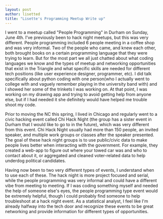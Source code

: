 ```yaml
---
layout: post
author: lisetted
title: "Lisette's Programming Meetup Write up"
---
```


I went to a meetup called "People Programming" in Durham on Sunday, June 4th. I've previously been to hack night meetups, but this was very different. People programming included 6 people meeting in a coffee shop and was very informal. Two of the people who came, and knew each other, both brought books on a certain programming language that they were trying to learn. But for the most part we all just chatted about what coding languages we know and the types of  meetup and networking opportunities that exist in the Triangle and what specific skills are needed for different tech positions (like user experience designer, programmer, etc). I did talk specifically about python coding with one person(who I actually went to college with and vaguely remember playing in the university band with) and I showed her some of the trinkets I was working on. At that point, I was working on my drawing app and trying to avoid getting help from anyone else, but if I had needed it she definitely would have helped me trouble shoot my code.

Prior to moving the NC this spring, I lived in Chicago and regularly went to a civic hacking event called Chi Hack Night (the group has a sister event in Durham that I would like to go to in the future), which was very different from this event. Chi Hack Night usually had more than 150 people, an invited speaker, and multiple work groups or classes after the speaker presented. The goal of these hack night groups is to use public/civic data to make people lives better when interacting with the government. For example, they created a web-app to figure out where your towed car was and who to contact about it, or aggregated and cleaned voter-related data to help underdog political candidates.

Having now been to two very different types of events, I understand when to use each of these. The hack night is more project focused and serial, while the people programming was very informal and could have a different vibe from meeting to meeting. If I was coding something myself and needed the help of someone else's eyes, the people programming type event would be extremely helpful, though I could probably find someone to help troubleshoot at a hack night event. As a statistical analyst, I feel like I'm already halfway into the tech door and recognize these events to be great networking and provide information for different types of opportunities.
